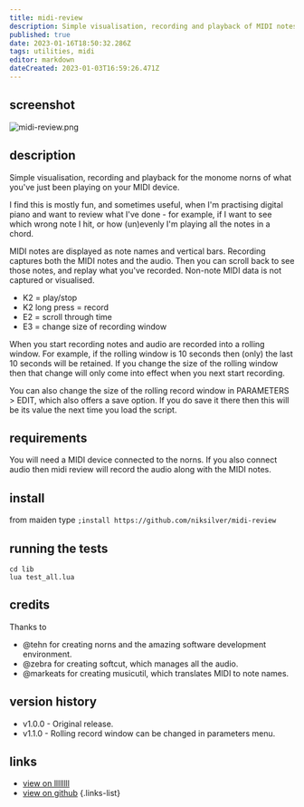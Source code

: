 ```yaml
---
title: midi-review
description: Simple visualisation, recording and playback of MIDI notes
published: true
date: 2023-01-16T18:50:32.286Z
tags: utilities, midi
editor: markdown
dateCreated: 2023-01-03T16:59:26.471Z
---
```


## screenshot

![midi-review.png](/community/niksilver/midi-review.png)

## description

Simple visualisation, recording and playback for the monome norns of what you've just been playing on your MIDI device.

I find this is mostly fun, and sometimes useful, when I'm practising digital piano and want to review what I've done - for example, if I want to see which wrong note I hit, or how (un)evenly I'm playing all the notes in a chord.

MIDI notes are displayed as note names and vertical bars. Recording captures both the MIDI notes and the audio. Then you can scroll back to see those notes, and replay what you've recorded. Non-note MIDI data is not captured or visualised.

- K2 = play/stop
- K2 long press = record
- E2 = scroll through time
- E3 = change size of recording window

When you start recording notes and audio are recorded into a rolling window. For example, if the rolling window is 10 seconds then (only) the last 10 seconds will be retained. If you change the size of the rolling window then that change will only come into effect when you next start recording.

You can also change the size of the rolling record window in PARAMETERS > EDIT, which also offers a save option. If you do save it there then this will be its value the next time you load the script.

## requirements

You will need a MIDI device connected to the norns. If you also connect audio then midi review will record the audio along with the MIDI notes.

## install

from maiden type
`;install https://github.com/niksilver/midi-review`

## running the tests

```
cd lib
lua test_all.lua
```

## credits

Thanks to
- @tehn for creating norns and the amazing software development environment.
- @zebra for creating softcut, which manages all the audio.
- @markeats for creating musicutil, which translates MIDI to note names.

## version history

- v1.0.0 - Original release.
- v1.1.0 - Rolling record window can be changed in parameters menu.


## links

- [view on llllllll](https://llllllll.co/t/midi-review/60479)
- [view on github](https://github.com/niksilver/midi-review/)
{.links-list}
